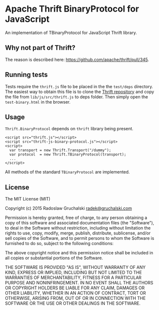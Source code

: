 # Apache Thrift BinaryProtocol for JavaScript

An implementation of TBinaryProtocol for JavaScript Thrift library.

## Why not part of Thrift?

The reason is described here: https://github.com/apache/thrift/pull/345.

## Running tests

Tests require the `thrift.js` file to be placed in the the `test/deps` directory. The easiest way to obtain this file is to clone the [Thrift repository](https://github.com/apache/thrift) and copy the file from `lib/js/src/thrift.js` to deps folder. Then simply open the `test-binary.html` in the browser.

## Usage

`Thrift.BinaryProtocol` depends on `thrift` library being present.

    <script src="thrift.js"></script>
    <script src="thrift-js-binary-protocol.js"></script>
    <script>
      var transport = new Thrift.Transport("/dummy");
      var protocol  = new Thrift.TBinaryProtocol(transport);
      ...
    </script>

All methods of the standard `TBinaryProtocol` are implemented.

## License

The MIT License (MIT)

Copyright (c) 2015 Radoslaw Gruchalski <radek@gruchalski.com>

Permission is hereby granted, free of charge, to any person obtaining a copy
of this software and associated documentation files (the "Software"), to deal
in the Software without restriction, including without limitation the rights
to use, copy, modify, merge, publish, distribute, sublicense, and/or sell
copies of the Software, and to permit persons to whom the Software is
furnished to do so, subject to the following conditions:

The above copyright notice and this permission notice shall be included in
all copies or substantial portions of the Software.

THE SOFTWARE IS PROVIDED "AS IS", WITHOUT WARRANTY OF ANY KIND, EXPRESS OR
IMPLIED, INCLUDING BUT NOT LIMITED TO THE WARRANTIES OF MERCHANTABILITY,
FITNESS FOR A PARTICULAR PURPOSE AND NONINFRINGEMENT. IN NO EVENT SHALL THE
AUTHORS OR COPYRIGHT HOLDERS BE LIABLE FOR ANY CLAIM, DAMAGES OR OTHER
LIABILITY, WHETHER IN AN ACTION OF CONTRACT, TORT OR OTHERWISE, ARISING FROM,
OUT OF OR IN CONNECTION WITH THE SOFTWARE OR THE USE OR OTHER DEALINGS IN
THE SOFTWARE.
